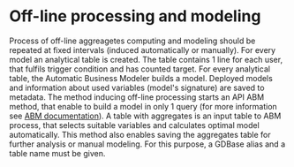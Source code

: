 # Off-line processing and modeling #
Process of off-line aggreagetes computing and modeling should be repeated at fixed intervals (induced automatically or manually). For every model an analytical table is created. The table contains 1 line for each user, that fulfils trigger condition and has counted target. For every analytical table, the Automatic Business Modeler builds a model. Deployed models and information about used variables (model's signature) are saved to metadata. The method inducing off-line processing starts an API ABM method, that enable to build a model in only 1 query (for more information see [ABM documentation](http://e-abm.com/api_documentation.html#resources-models-create-models-in-one-request)). A table with aggregates is an input table to ABM process, that selects suitable variables and calculates optimal model automatically. This method also enables saving the aggregates table for further analysis or manual modeling. For this purpose, a GDBase alias and a table name must be given.